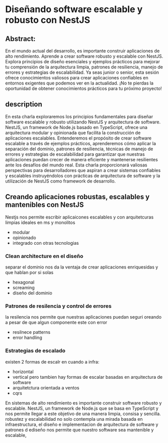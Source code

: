 # Diseñando software escalable y robusto con NestJS

## Abstract: 

En el mundo actual del desarrollo, es importante construir aplicaciones de alto rendimiento. Aprende a crear software robusto y escalable con NestJS. Explora principios de diseño esenciales y ejemplos prácticos para mejorar tu comprensión de la arquitectura limpia, patrones de resiliencia, manejo de errores y estrategias de escalabilidad. Ya seas junior o senior, esta sesión ofrece conocimientos valiosos para crear aplicaciones confiables en entornos exigentes que podemos ver en la actualidad. ¡No te pierdas la oportunidad de obtener conocimientos prácticos para tu próximo proyecto!

## description

En esta charla exploraremos los principios fundamentales para diseñar software escalable y robusto utilizando NestJS y arquitectura de software. NestJS, un framework de Node.js basado en TypeScript, ofrece una arquitectura modular y opinionada que facilita la construcción de aplicaciones escalables. 
Entenderemos el propósito de crear software escalable a través de ejemplos prácticos, aprenderemos cómo aplicar la separación del dominio, patrones de resiliencia, técnicas de manejo de errores y estrategias de escalabilidad para garantizar que nuestras aplicaciones puedan crecer de manera eficiente y mantenerse resilientes ante los desafíos del mundo real. Esta charla proporcionará valiosas perspectivas para desarrolladores que aspiran a crear sistemas confiables y escalables instruyéndolos con prácticas de arquitectura de software y la utilización de NestJS como framework de desarrollo.




## Creando aplicaciones robustas, escalables y mantenibles con NestJS 
Nestjs nos permite escribir aplicaicones escalables y con arquitetcuras limpias 
ideales en ms y monolitos
- modular
- opinionado
- integrado con otras tecnologias

### Clean architecture en el diseño
separar el dominio nos da la ventaja de crear aplicaciones enriquesidas y que hablan por si solas
- hexagonal
- screaming
- diseño del dominio

### Patrones de resilencia y control de errores 
la resilencia nos permite que nuestras aplicaciones puedan seguri oreando a pesar de que algun componente este con error
 - resilnece patterns
 - error handling 

### Estrategias de escalado 
existen 2 formas de escalr en cuando a infra:
- horizontal 
- vertical 
pero tambien hay formas de escalar basadas en arquitectura de software
- arquitetctura orientada a ventos 
- cqrs





En sistemas de alto rendimiento es importante construir software robusto y escalable. NestJS, un framework de Node.js que se basa en TypeScript y nos permite llegar a este objetivo de una manera limpia, consisa y sencilla. robustez y escalabilidad no solo contempla una mirada basada en infraestructura, el diseño e implementacion de arquitectura de software y patrones d ediseño nos permite que nuestro software sea mantenible y escalable, 
